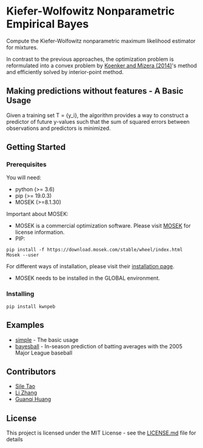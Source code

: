 # Kiefer-Wolfowitz Nonparametric Empirical Bayes
Compute the Kiefer-Wolfowitz nonparametric maximum likelihood estimator for mixtures. 

In contrast to the previous approaches, the optimization problem is reformulated into a convex problem by 
[Koenker and Mizera (2014)](http://www.stat.ualberta.ca/~mizera/Preprints/brown.pdf)'s method and efficiently solved by 
interior-point method.

## Making predictions without features - A Basic Usage
Given a training set T = {y_i}, the algorithm provides a way to construct a predictor of future y-values such that the sum 
of squared errors between observations and predictors is minimized.  

## Getting Started
### Prerequisites 
You will need:
* python (>= 3.6)
* pip (>= 19.0.3)
* MOSEK (>=8.1.30) 

Important about MOSEK:
* MOSEK is a commercial optimization software. Please visit [MOSEK](https://www.mosek.com/) for license information.
* PIP: 
```
pip install -f https://download.mosek.com/stable/wheel/index.html Mosek --user
``` 
For different ways of installation, please visit their [installation page](https://docs.mosek.com/8.1/pythonapi/install-interface.html).
* MOSEK needs to be installed in the GLOBAL environment. 
 


### Installing
```
pip install kwnpeb
```

## Examples
* [simple](https://github.com/sit836/KW_NPEB/tree/master/examples/simple) - The basic usage
* [bayesball](https://github.com/sit836/KW_NPEB/tree/master/examples/bayesball) - In-season prediction of batting averages with the 2005 Major
League baseball

## Contributors
* [Sile Tao](https://ca.linkedin.com/in/sile-tao-95523941)
* [Li Zhang](https://ca.linkedin.com/in/li-zhang-0350833b)
* [Guanqi Huang](https://ca.linkedin.com/in/guanqi-huang)

## License
This project is licensed under the MIT License - see the [LICENSE.md](LICENSE.md) file for details
